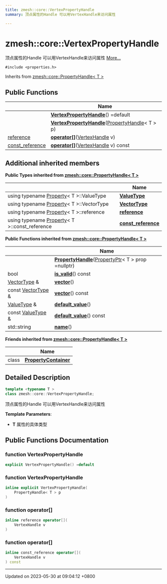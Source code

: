 ```yaml
---
title: zmesh::core::VertexPropertyHandle
summary: 顶点属性的Handle 可以用VertexHandle来访问属性 

---
```


# zmesh::core::VertexPropertyHandle



顶点属性的Handle 可以用VertexHandle来访问属性  [More...](#detailed-description)


`#include <properties.h>`

Inherits from [zmesh::core::PropertyHandle< T >](Classes/classzmesh_1_1core_1_1_property_handle.md)

## Public Functions

|                | Name           |
| -------------- | -------------- |
| | **[VertexPropertyHandle](Classes/classzmesh_1_1core_1_1_vertex_property_handle.md#function-vertexpropertyhandle)**() =default |
| | **[VertexPropertyHandle](Classes/classzmesh_1_1core_1_1_vertex_property_handle.md#function-vertexpropertyhandle)**([PropertyHandle](Classes/classzmesh_1_1core_1_1_property_handle.md)< T > p) |
| [reference](Classes/classzmesh_1_1core_1_1_property_handle.md#using-reference) | **[operator[]](Classes/classzmesh_1_1core_1_1_vertex_property_handle.md#function-operator[])**([VertexHandle](Classes/classzmesh_1_1core_1_1_vertex_handle.md) v) |
| [const_reference](Classes/classzmesh_1_1core_1_1_property_handle.md#using-const-reference) | **[operator[]](Classes/classzmesh_1_1core_1_1_vertex_property_handle.md#function-operator[])**([VertexHandle](Classes/classzmesh_1_1core_1_1_vertex_handle.md) v) const |

## Additional inherited members

**Public Types inherited from [zmesh::core::PropertyHandle< T >](Classes/classzmesh_1_1core_1_1_property_handle.md)**

|                | Name           |
| -------------- | -------------- |
| using typename [Property](Classes/classzmesh_1_1core_1_1_property.md)< T >::ValueType | **[ValueType](Classes/classzmesh_1_1core_1_1_property_handle.md#using-valuetype)**  |
| using typename [Property](Classes/classzmesh_1_1core_1_1_property.md)< T >::VectorType | **[VectorType](Classes/classzmesh_1_1core_1_1_property_handle.md#using-vectortype)**  |
| using typename [Property](Classes/classzmesh_1_1core_1_1_property.md)< T >::reference | **[reference](Classes/classzmesh_1_1core_1_1_property_handle.md#using-reference)**  |
| using typename [Property](Classes/classzmesh_1_1core_1_1_property.md)< T >::const_reference | **[const_reference](Classes/classzmesh_1_1core_1_1_property_handle.md#using-const-reference)**  |

**Public Functions inherited from [zmesh::core::PropertyHandle< T >](Classes/classzmesh_1_1core_1_1_property_handle.md)**

|                | Name           |
| -------------- | -------------- |
| | **[PropertyHandle](Classes/classzmesh_1_1core_1_1_property_handle.md#function-propertyhandle)**([PropertyPtr](Namespaces/namespacezmesh_1_1core.md#using-propertyptr)< T > prop =nullptr) |
| bool | **[is_valid](Classes/classzmesh_1_1core_1_1_property_handle.md#function-is-valid)**() const |
| [VectorType](Classes/classzmesh_1_1core_1_1_property_handle.md#using-vectortype) & | **[vector](Classes/classzmesh_1_1core_1_1_property_handle.md#function-vector)**() |
| const [VectorType](Classes/classzmesh_1_1core_1_1_property_handle.md#using-vectortype) & | **[vector](Classes/classzmesh_1_1core_1_1_property_handle.md#function-vector)**() const |
| [ValueType](Classes/classzmesh_1_1core_1_1_property_handle.md#using-valuetype) & | **[default_value](Classes/classzmesh_1_1core_1_1_property_handle.md#function-default-value)**() |
| const [ValueType](Classes/classzmesh_1_1core_1_1_property_handle.md#using-valuetype) & | **[default_value](Classes/classzmesh_1_1core_1_1_property_handle.md#function-default-value)**() const |
| std::string | **[name](Classes/classzmesh_1_1core_1_1_property_handle.md#function-name)**() |

**Friends inherited from [zmesh::core::PropertyHandle< T >](Classes/classzmesh_1_1core_1_1_property_handle.md)**

|                | Name           |
| -------------- | -------------- |
| class | **[PropertyContainer](Classes/classzmesh_1_1core_1_1_property_handle.md#friend-propertycontainer)**  |


## Detailed Description

```cpp
template <typename T >
class zmesh::core::VertexPropertyHandle;
```

顶点属性的Handle 可以用VertexHandle来访问属性 

**Template Parameters**: 

  * **T** 属性的具体类型 

## Public Functions Documentation

### function VertexPropertyHandle

```cpp
explicit VertexPropertyHandle() =default
```


### function VertexPropertyHandle

```cpp
inline explicit VertexPropertyHandle(
    PropertyHandle< T > p
)
```


### function operator[]

```cpp
inline reference operator[](
    VertexHandle v
)
```


### function operator[]

```cpp
inline const_reference operator[](
    VertexHandle v
) const
```


-------------------------------

Updated on 2023-05-30 at 09:04:12 +0800